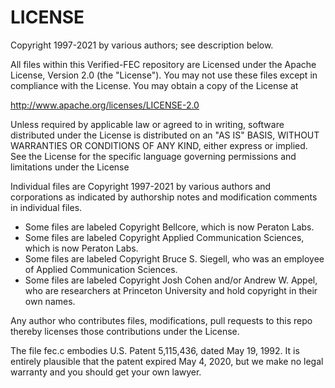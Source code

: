 # LICENSE

Copyright 1997-2021 by various authors; see description below.

All files within this Verified-FEC repository are
Licensed under the Apache License, Version 2.0 (the "License").
You may not use these files except in compliance with the License.
You may obtain a copy of the License at

   http://www.apache.org/licenses/LICENSE-2.0

Unless required by applicable law or agreed to in writing, software
distributed under the License is distributed on an "AS IS" BASIS,
WITHOUT WARRANTIES OR CONDITIONS OF ANY KIND, either express or implied.
See the License for the specific language governing permissions and
limitations under the License


Individual files are Copyright 1997-2021 by various authors and
corporations as indicated by authorship notes and modification comments
in individual files.

- Some files are labeled Copyright Bellcore, which is now Peraton Labs.
- Some files are labeled Copyright Applied Communication Sciences, which is now Peraton Labs.
- Some files are labeled Copyright Bruce S. Siegell, who was an employee of Applied Communication Sciences.
- Some files are labeled Copyright Josh Cohen and/or Andrew W. Appel,
who are researchers at Princeton University and hold copyright
in their own names.

Any author who contributes files, modifications, pull requests to this repo
thereby licenses those contributions under the License.

The file fec.c embodies U.S. Patent 5,115,436, dated May 19, 1992.
It is entirely plausible that the patent expired May 4, 2020,
but we make no legal warranty and you should get your own lawyer.
